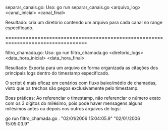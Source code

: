 separar_canais.go: 
Uso: go run separar_canais.go <arquivo_log> <canal_inicial> <canal_final>

Resultado: cria um diretório contendo um arquivo para cada canal no range especificado.

==================================================================================

filtro_chamada.go:
Uso: go run filtro_chamada.go <diretorio_logs> <data_hora_inicial> <data_hora_final>

Resultado: Exporta para um arquivo de forma organizada as citações dos principais logs dentro do timestamp especificado.

O script é mais eficaz em cenários com fluxo baixo/médio de chamadas, visto que os trechos são pegos exclusivamente pelo timestamp.

Boas práticas: Ao referenciar o timestamp, não referenciar o número exato com os 3 dígitos do milésimo, pois pode haver mensagens alguns milésimos antes ou depois
nos outros arquivos de logs:

go run filtro_chamada.go . "02/01/2006 15:04:05.9" "02/01/2006 15:05:03.9"
